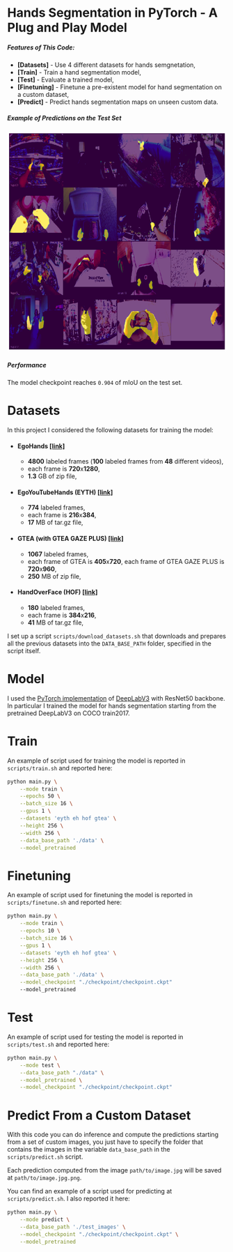 # Hands Segmentation in PyTorch - A Plug and Play Model


##### Features of This Code:
- **[Datasets]** - Use 4 different datasets for hands semgnetation,
- **[Train]** - Train a hand segmentation model,
- **[Test]** - Evaluate a trained model,
- **[Finetuning]** - Finetune a pre-existent model for hand segmentation on a custom dataset,
- **[Predict]** - Predict hands segmentation maps on unseen custom data.

##### Example of Predictions on the Test Set
![alt text](test_preds.png "Title")

##### Performance
The model checkpoint reaches `0.904` of mIoU on the test set.

# Datasets
In this project I considered the following datasets for training the model:
- #### **EgoHands** [[link]](http://vision.soic.indiana.edu/projects/egohands/)
  - **4800** labeled frames (**100** labeled frames from **48** different videos),
  - each frame is **720**x**1280**,
  - **1.3** GB of zip file,
- #### **EgoYouTubeHands (EYTH)** [[link]](https://github.com/aurooj/Hand-Segmentation-in-the-Wild)
  - **774** labeled frames,
  - each frame is **216**x**384**,
  - **17** MB of tar.gz file,
- #### **GTEA (with GTEA GAZE PLUS)** [[link]](http://cbs.ic.gatech.edu/fpv/)
  - **1067** labeled frames,
  - each frame of GTEA is **405**x**720**, each frame of GTEA GAZE PLUS is **720**x**960**,
  - **250** MB of zip file, 
- #### **HandOverFace (HOF)** [[link]](https://github.com/aurooj/Hand-Segmentation-in-the-Wild)
  - **180** labeled frames,
  - each frame is **384**x**216**,
  - **41** MB of tar.gz file,

I set up a script `scripts/download_datasets.sh` that downloads and prepares all the previous datasets into the `DATA_BASE_PATH` folder, specified in the script itself.

# Model
I used the [PyTorch implementation](https://pytorch.org/vision/stable/models.html#semantic-segmentation) of [DeepLabV3](https://arxiv.org/abs/1706.05587) with ResNet50 backbone. In particular I trained the model for hands segmentation starting from the pretrained DeepLabV3 on COCO train2017.

# Train
An example of script used for training the model is reported in `scripts/train.sh` and reported here:

```bash
python main.py \
    --mode train \
    --epochs 50 \
    --batch_size 16 \
    --gpus 1 \
    --datasets 'eyth eh hof gtea' \
    --height 256 \
    --width 256 \
    --data_base_path './data' \
    --model_pretrained
```

# Finetuning
An example of script used for finetuning the model is reported in `scripts/finetune.sh` and reported here:

```bash
python main.py \
    --mode train \
    --epochs 10 \
    --batch_size 16 \
    --gpus 1 \
    --datasets 'eyth eh hof gtea' \
    --height 256 \
    --width 256 \
    --data_base_path './data' \
    --model_checkpoint "./checkpoint/checkpoint.ckpt"
    --model_pretrained
```

# Test
An example of script used for testing the model is reported in `scripts/test.sh` and reported here:

```bash
python main.py \
    --mode test \
    --data_base_path "./data" \
    --model_pretrained \
    --model_checkpoint "./checkpoint/checkpoint.ckpt"
```

# Predict From a Custom Dataset
With this code you can do inference and compute the predictions starting from a set of custom images, you just have to specify the folder that contains the images in the variable `data_base_path` in the `scripts/predict.sh` script.

Each prediction computed from the image `path/to/image.jpg` will be saved at `path/to/image.jpg.png`. 

You can find an example of a script used for predicting at `scripts/predict.sh`. I also reported it here: 

```bash
python main.py \
    --mode predict \
    --data_base_path './test_images' \
    --model_checkpoint "./checkpoint/checkpoint.ckpt" \
    --model_pretrained
```
